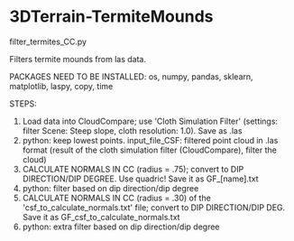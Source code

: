 # 3DTerrain-TermiteMounds

filter_termites_CC.py

Filters termite mounds from las data.

PACKAGES NEED TO BE INSTALLED:
   os, numpy, pandas, sklearn, matplotlib, laspy, copy, time

STEPS:
1) Load data into CloudCompare; use 'Cloth Simulation Filter' (settings: 
filter Scene: Steep slope, cloth resolution: 1.0). Save as .las
2) python: keep lowest points. input_file_CSF: 
filtered point cloud in .las format (result of the cloth simulation filter
(CloudCompare), filter the cloud)
3) CALCULATE NORMALS IN CC (radius = .75); convert to DIP DIRECTION/DIP DEGREE. Use quadric! Save it as GF_[name].txt                                                      
4) python: filter based on dip direction/dip degree
5) CALCULATE NORMALS IN CC (radius = .30) of the 'csf_to_calculate_normals.txt' file; convert to DIP DIRECTION/DIP DEG.
Save it as GF_csf_to_calculate_normals.txt
6) python: extra filter based on dip direction/dip degree
